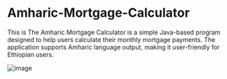 # Amharic-Mortgage-Calculator
This is The Amharic Mortgage Calculator is a simple Java-based program designed to help users calculate their monthly mortgage payments. The application supports Amharic language output, making it user-friendly for Ethiopian users.

![image](https://github.com/user-attachments/assets/815a99bb-4a7b-42bc-914d-662510453717)

